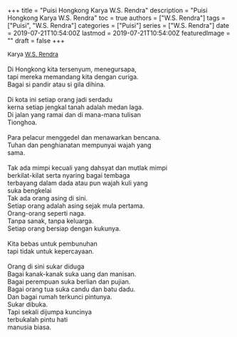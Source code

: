 +++
title = "Puisi Hongkong Karya W.S. Rendra"
description = "Puisi Hongkong Karya W.S. Rendra"
toc = true
authors = ["W.S. Rendra"]
tags = ["Puisi", "W.S. Rendra"]
categories = ["Puisi"]
series = ["W.S. Rendra"]
date = 2019-07-21T10:54:00Z
lastmod = 2019-07-21T10:54:00Z
featuredImage = ""
draft = false
+++

<div style="text-align: justify;">
<div style="font-size: small;">Karya <a href="/authors/w.s.-rendra/" target="_blank">W.S. Rendra</a></div><br />
Di Hongkong kita tersenyum, menegursapa,<br />tapi mereka memandang kita dengan curiga.<br />Bagai si pandir atau si gila dihina.<br /><br />Di kota ini setiap orang jadi serdadu<br />kerna setiap jengkal tanah adalah medan laga.<br />Di jalan yang ramai dan di mana-mana tulisan<br />Tionghoa.<br /><br />Para pelacur menggedel dan menawarkan bencana.<br />Tuhan dan penghianatan mempunyai wajah yang<br />sama.<br /><br />Tak ada mimpi kecuali yang dahsyat dan mutlak mimpi<br />berkilat-kilat serta nyaring bagai tembaga<br />terbayang dalam dada atau pun wajah kuli yang<br />suka bengkelai<br />Tak ada orang asing di sini.<br />Setiap orang adalah asing sejak mula pertama.<br />Orang-orang seperti naga.<br />Tanpa sanak, tanpa keluarga.<br />Setiap orang bersiap dengan kukunya.<br /><br />Kita bebas untuk pembunuhan<br />tapi tidak untuk kepercayaan.<br /><br />Orang di sini sukar diduga<br />Bagai kanak-kanak suka uang dan manisan.<br />Bagai perempuan suka berlian dan pujian.<br />Bagai orang tua suka candu dan batu dadu.<br />Dan bagai rumah terkunci pintunya.<br />Sukar dibuka.<br />Tapi sekali dijumpa kuncinya<br />terbukalah pintu hati<br />manusia biasa.</div>
